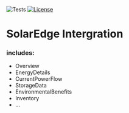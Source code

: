 ![Tests](https://github.com/boydzweers/solaredge/workflows/CI/badge.svg)
[![License](https://img.shields.io/github/license/boydzweers/solaredge)](https://github.com/boydzweers/solaredge/blob/main/LICENSE)

# SolarEdge Intergration

### includes:

-   Overview
-   EnergyDetails
-   CurrentPowerFlow
-   StorageData
-   EnvironmentalBenefits
-   Inventory
-   ...
